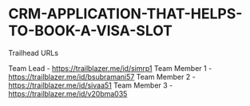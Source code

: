 # CRM-APPLICATION-THAT-HELPS-TO-BOOK-A-VISA-SLOT

Trailhead URLs

Team Lead     - https://trailblazer.me/id/simrp1
Team Member 1 - https://trailblazer.me/id/bsubramani57
Team Member 2 - https://trailblazer.me/id/sivaa51
Team Member 3 - https://trailblazer.me/id/v20bma035
